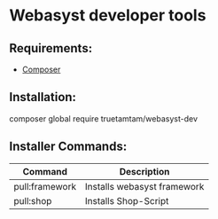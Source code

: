 # Webasyst developer tools

## Requirements:
* [Composer](https://getcomposer.org/)

## Installation:
composer global require truetamtam/webasyst-dev

## Installer Commands:
| Command       | Description                  |
|---------------|------------------------------|
| pull:framework| Installs webasyst framework  |
| pull:shop     | Installs Shop-Script         |
